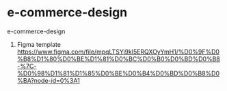 # e-commerce-design
e-commerce-design

1) Figma template
https://www.figma.com/file/mpqLTSYi9kl5ERQXOyYmH1/%D0%9F%D0%B8%D1%80%D0%BE%D1%81%D0%BC%D0%B0%D0%BD%D0%B8-%7C-%D0%98%D1%81%D1%85%D0%BE%D0%B4%D0%BD%D0%B8%D0%BA?node-id=0%3A1
